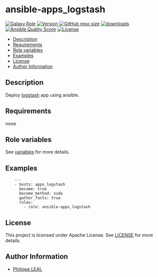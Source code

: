 # ansible-apps_logstash

[![Galaxy Role](https://img.shields.io/badge/galaxy-apps_logstash-purple?style=flat)](https://galaxy.ansible.com/lotusnoir/apps_logstash)
[![Version](https://img.shields.io/github/release/lotusnoir/ansible-apps_logstash.svg)](https://github.com/lotusnoir/ansible-apps_logstash/releases/latest)
[![GitHub repo size](https://img.shields.io/github/repo-size/lotusnoir/ansible-apps_logstash?color=orange&style=flat)](https://galaxy.ansible.com/lotusnoir/apps_logstash)
[![downloads](https://img.shields.io/ansible/role/d/56094)](https://galaxy.ansible.com/lotusnoir/apps_logstash)
[![Ansible Quality Score](https://img.shields.io/ansible/quality/56094)](https://galaxy.ansible.com/lotusnoir/apps_logstash)
[![License](https://img.shields.io/badge/license-Apache--2.0-brightgreen?style=flat)](https://opensource.org/licenses/Apache-2.0)

<!-- START doctoc generated TOC please keep comment here to allow auto update -->
<!-- DON'T EDIT THIS SECTION, INSTEAD RE-RUN doctoc TO UPDATE -->

- [Description](#description)
- [Requirements](#requirements)
- [Role variables](#role-variables)
- [Examples](#examples)
- [License](#license)
- [Author Information](#author-information)

<!-- END doctoc generated TOC please keep comment here to allow auto update -->

## Description

Deploy [logstash](https://www.elastic.co/fr/logstash) app using ansible.
## Requirements

none

## Role variables

See [variables](/defaults/main.yml) for more details.

## Examples

        ---
        - hosts: apps_logstash
          become: true
          become_method: sudo
          gather_facts: true
          roles:
            - role: ansible-apps_logstash


## License

This project is licensed under Apache License. See [LICENSE](/LICENSE) for more details.

## Author Information

- [Philippe LEAL](https://github.com/lotusnoir)
